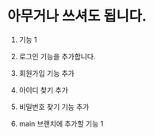 #  아무거나 쓰셔도 됩니다.

1. 기능 1

2. 로그인 기능을 추가합니다.

3. 회원가입 기능 추가

4. 아이디 찾기 추가

5. 비밀번호 찾기 기능 추가

6. main 브랜치에 추가할 기능 1